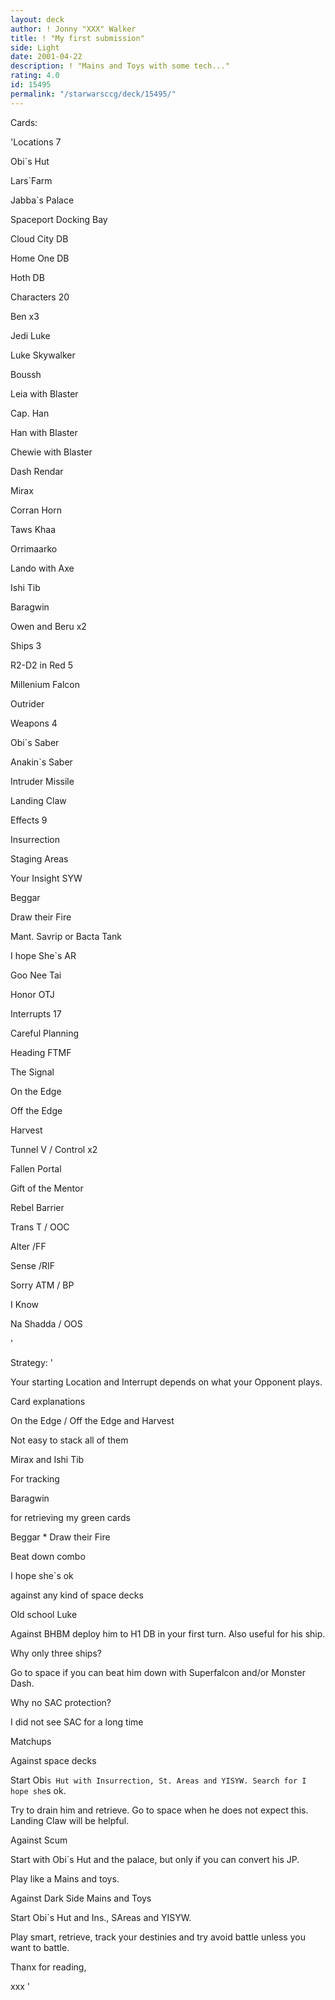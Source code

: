 ```yaml
---
layout: deck
author: ! Jonny "XXX" Walker
title: ! "My first submission"
side: Light
date: 2001-04-22
description: ! "Mains and Toys with some tech..."
rating: 4.0
id: 15495
permalink: "/starwarsccg/deck/15495/"
---
```

Cards: 

'Locations 7

Obi`s Hut

Lars`Farm

Jabba`s Palace

Spaceport Docking Bay

Cloud City DB

Home One DB

Hoth DB


Characters 20

Ben x3

Jedi Luke

Luke Skywalker

Boussh

Leia with Blaster

Cap. Han

Han with Blaster

Chewie with Blaster

Dash Rendar

Mirax

Corran Horn

Taws Khaa

Orrimaarko

Lando with Axe

Ishi Tib

Baragwin

Owen and Beru x2


Ships 3

R2-D2 in Red 5

Millenium Falcon

Outrider


Weapons 4

Obi`s Saber

Anakin`s Saber

Intruder Missile

Landing Claw


Effects 9

Insurrection

Staging Areas

Your Insight SYW

Beggar

Draw their Fire

Mant. Savrip or Bacta Tank

I hope She`s AR

Goo Nee Tai

Honor OTJ


Interrupts 17

Careful Planning

Heading FTMF

The Signal

On the Edge

Off the Edge

Harvest

Tunnel V / Control x2

Fallen Portal

Gift of the Mentor

Rebel Barrier

Trans T / OOC 

Alter /FF

Sense /RIF

Sorry ATM / BP

I Know

Na Shadda / OOS

'

Strategy: '

Your starting Location and Interrupt depends on what your Opponent plays.


Card explanations

On the Edge / Off the Edge and Harvest

Not easy to stack all of them


Mirax and Ishi Tib

For tracking


Baragwin

for retrieving my green cards


Beggar * Draw their Fire

Beat down combo


I hope she`s ok

against any kind of space decks


Old school Luke

Against BHBM deploy him to H1 DB in your first turn. Also useful for his ship.



Why only three ships?

Go to space if you can beat him down with Superfalcon and/or Monster Dash.


Why no SAC protection?

I did not see SAC for a long time



Matchups

Against space decks

Start Obi`s Hut with Insurrection, St. Areas and YISYW. Search for I hope she`s ok.

Try to drain him and retrieve. Go to space when he does not expect this. Landing Claw will be helpful.


Against Scum

Start with Obi`s Hut and the palace, but only if you can convert his JP.

Play like a Mains and toys.


Against Dark Side Mains and Toys

Start Obi`s Hut and Ins., SAreas and YISYW.

Play smart, retrieve, track your destinies and try avoid battle unless you want to battle.



Thanx for reading,

xxx '
